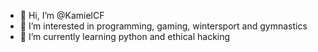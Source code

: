 - 👋 Hi, I’m @KamielCF
- 👀 I’m interested in programming, gaming, wintersport and gymnastics 
- 🌱 I’m currently learning python and ethical hacking

<!---
KamielCF/KamielCF is a ✨ special ✨ repository because its `README.md` (this file) appears on your GitHub profile.
You can click the Preview link to take a look at your changes.
--->
